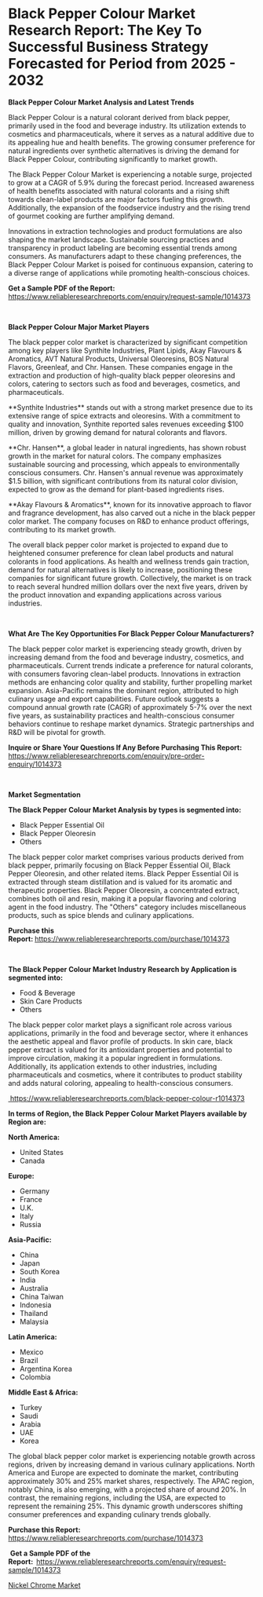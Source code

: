 <p><h1>Black Pepper Colour Market Research Report: The Key To Successful Business Strategy Forecasted for Period from 2025 - 2032</h1></p><p><strong>Black Pepper Colour Market Analysis and Latest Trends</strong></p>
<p><p>Black Pepper Colour is a natural colorant derived from black pepper, primarily used in the food and beverage industry. Its utilization extends to cosmetics and pharmaceuticals, where it serves as a natural additive due to its appealing hue and health benefits. The growing consumer preference for natural ingredients over synthetic alternatives is driving the demand for Black Pepper Colour, contributing significantly to market growth.</p><p>The Black Pepper Colour Market is experiencing a notable surge, projected to grow at a CAGR of 5.9% during the forecast period. Increased awareness of health benefits associated with natural colorants and a rising shift towards clean-label products are major factors fueling this growth. Additionally, the expansion of the foodservice industry and the rising trend of gourmet cooking are further amplifying demand.</p><p>Innovations in extraction technologies and product formulations are also shaping the market landscape. Sustainable sourcing practices and transparency in product labeling are becoming essential trends among consumers. As manufacturers adapt to these changing preferences, the Black Pepper Colour Market is poised for continuous expansion, catering to a diverse range of applications while promoting health-conscious choices.</p></p>
<p><strong>Get a Sample PDF of the Report:&nbsp;</strong> <a href="https://www.reliableresearchreports.com/enquiry/request-sample/1014373?utm_campaign=3137&utm_medium=2&utm_source=Github&utm_content=ia&utm_term=06032025&utm_id=black-pepper-colour">https://www.reliableresearchreports.com/enquiry/request-sample/1014373</a></p>
<p>&nbsp;</p>
<p><strong>Black Pepper Colour Major Market Players</strong></p>
<p><p>The black pepper color market is characterized by significant competition among key players like Synthite Industries, Plant Lipids, Akay Flavours & Aromatics, AVT Natural Products, Universal Oleoresins, BOS Natural Flavors, Greenleaf, and Chr. Hansen. These companies engage in the extraction and production of high-quality black pepper oleoresins and colors, catering to sectors such as food and beverages, cosmetics, and pharmaceuticals.</p><p>**Synthite Industries** stands out with a strong market presence due to its extensive range of spice extracts and oleoresins. With a commitment to quality and innovation, Synthite reported sales revenues exceeding $100 million, driven by growing demand for natural colorants and flavors.</p><p>**Chr. Hansen**, a global leader in natural ingredients, has shown robust growth in the market for natural colors. The company emphasizes sustainable sourcing and processing, which appeals to environmentally conscious consumers. Chr. Hansen's annual revenue was approximately $1.5 billion, with significant contributions from its natural color division, expected to grow as the demand for plant-based ingredients rises.</p><p>**Akay Flavours & Aromatics**, known for its innovative approach to flavor and fragrance development, has also carved out a niche in the black pepper color market. The company focuses on R&D to enhance product offerings, contributing to its market growth.</p><p>The overall black pepper color market is projected to expand due to heightened consumer preference for clean label products and natural colorants in food applications. As health and wellness trends gain traction, demand for natural alternatives is likely to increase, positioning these companies for significant future growth. Collectively, the market is on track to reach several hundred million dollars over the next five years, driven by the product innovation and expanding applications across various industries.</p></p>
<p>&nbsp;</p>
<p><strong>What Are The Key Opportunities For Black Pepper Colour Manufacturers?</strong></p>
<p><p>The black pepper color market is experiencing steady growth, driven by increasing demand from the food and beverage industry, cosmetics, and pharmaceuticals. Current trends indicate a preference for natural colorants, with consumers favoring clean-label products. Innovations in extraction methods are enhancing color quality and stability, further propelling market expansion. Asia-Pacific remains the dominant region, attributed to high culinary usage and export capabilities. Future outlook suggests a compound annual growth rate (CAGR) of approximately 5-7% over the next five years, as sustainability practices and health-conscious consumer behaviors continue to reshape market dynamics. Strategic partnerships and R&D will be pivotal for growth.</p></p>
<p><strong>Inquire or Share Your Questions If Any Before Purchasing This Report:</strong> <a href="https://www.reliableresearchreports.com/enquiry/pre-order-enquiry/1014373?utm_campaign=3137&utm_medium=2&utm_source=Github&utm_content=ia&utm_term=06032025&utm_id=black-pepper-colour">https://www.reliableresearchreports.com/enquiry/pre-order-enquiry/1014373</a></p>
<p>&nbsp;</p>
<p><strong>Market Segmentation</strong></p>
<p><strong>The Black Pepper Colour Market Analysis by types is segmented into:</strong></p>
<p><ul><li>Black Pepper Essential Oil</li><li>Black Pepper Oleoresin</li><li>Others</li></ul></p>
<p><p>The black pepper color market comprises various products derived from black pepper, primarily focusing on Black Pepper Essential Oil, Black Pepper Oleoresin, and other related items. Black Pepper Essential Oil is extracted through steam distillation and is valued for its aromatic and therapeutic properties. Black Pepper Oleoresin, a concentrated extract, combines both oil and resin, making it a popular flavoring and coloring agent in the food industry. The "Others" category includes miscellaneous products, such as spice blends and culinary applications.</p></p>
<p><strong>Purchase this Report:&nbsp;</strong><a href="https://www.reliableresearchreports.com/purchase/1014373?utm_campaign=3137&utm_medium=2&utm_source=Github&utm_content=ia&utm_term=06032025&utm_id=black-pepper-colour">https://www.reliableresearchreports.com/purchase/1014373</a></p>
<p>&nbsp;</p>
<p><strong>The Black Pepper Colour Market Industry Research by Application is segmented into:</strong></p>
<p><ul><li>Food & Beverage</li><li>Skin Care Products</li><li>Others</li></ul></p>
<p><p>The black pepper color market plays a significant role across various applications, primarily in the food and beverage sector, where it enhances the aesthetic appeal and flavor profile of products. In skin care, black pepper extract is valued for its antioxidant properties and potential to improve circulation, making it a popular ingredient in formulations. Additionally, its application extends to other industries, including pharmaceuticals and cosmetics, where it contributes to product stability and adds natural coloring, appealing to health-conscious consumers.</p></p>
<p><a href="https://www.reliableresearchreports.com/black-pepper-colour-r1014373?utm_campaign=3137&utm_medium=2&utm_source=Github&utm_content=ia&utm_term=06032025&utm_id=black-pepper-colour">&nbsp;https://www.reliableresearchreports.com/black-pepper-colour-r1014373</a></p>
<p><strong>In terms of Region, the Black Pepper Colour Market Players available by Region are:</strong></p>
<p>
    <p> <strong> North America: </strong>
        <ul>
            <li>United States</li>
            <li>Canada</li>
        </ul>
        </p> 
    <p> <strong> Europe: </strong>
        <ul>
            <li>Germany</li>
            <li>France</li>
            <li>U.K.</li>
            <li>Italy</li>
            <li>Russia</li>
        </ul>
        </p> 
    <p> <strong> Asia-Pacific: </strong>
        <ul>
            <li>China</li>
            <li>Japan</li>
            <li>South Korea</li>
            <li>India</li>
            <li>Australia</li>
            <li>China Taiwan</li>
            <li>Indonesia</li>
            <li>Thailand</li>
            <li>Malaysia</li>
        </ul>
        </p> 
    <p> <strong> Latin America: </strong>
        <ul>
            <li>Mexico</li>
            <li>Brazil</li>
            <li>Argentina Korea</li>
            <li>Colombia</li>
        </ul>
        </p> 
    <p> <strong> Middle East & Africa: </strong>
        <ul>
            <li>Turkey</li>
            <li>Saudi</li>
            <li>Arabia</li>
            <li>UAE</li>
            <li>Korea</li>
        </ul>
    </p>
    </p>
<p><p>The global black pepper color market is experiencing notable growth across regions, driven by increasing demand in various culinary applications. North America and Europe are expected to dominate the market, contributing approximately 30% and 25% market shares, respectively. The APAC region, notably China, is also emerging, with a projected share of around 20%. In contrast, the remaining regions, including the USA, are expected to represent the remaining 25%. This dynamic growth underscores shifting consumer preferences and expanding culinary trends globally.</p></p>
<p><strong>Purchase this Report: </strong><a href="https://www.reliableresearchreports.com/purchase/1014373?utm_campaign=3137&utm_medium=2&utm_source=Github&utm_content=ia&utm_term=06032025&utm_id=black-pepper-colour">https://www.reliableresearchreports.com/purchase/1014373</a></p>
<p>&nbsp;<strong>Get a Sample PDF of the Report:&nbsp;&nbsp;</strong><a href="https://www.reliableresearchreports.com/enquiry/request-sample/1014373?utm_campaign=3137&utm_medium=2&utm_source=Github&utm_content=ia&utm_term=06032025&utm_id=black-pepper-colour">https://www.reliableresearchreports.com/enquiry/request-sample/1014373</a></p>
<p><strong></strong></p>
<p><p><a href="https://github.com/paljuhubeyde/Market-Research-Report-List-1/blob/main/nickel-chrome-market.md?utm_campaign=3137&utm_medium=2&utm_source=Github&utm_content=ia&utm_term=06032025&utm_id=black-pepper-colour">Nickel Chrome Market</a></p></p>